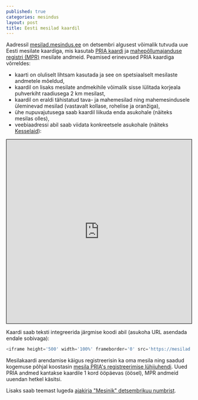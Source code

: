 ```yaml
---
published: true
categories: mesindus
layout: post
title: Eesti mesilad kaardil
---
```

Aadressil [mesilad.mesindus.ee](https://mesilad.mesindus.ee/) on detsembri algusest võimalik tutvuda uue Eesti mesilate kaardiga, mis kasutab [PRIA kaardi](https://kls.pria.ee/kaart/) ja [mahepõllumajanduse registri (MPR)](http://www.pma.agri.ee/index.php?id=104&sub=128&sub2=319) mesilate andmeid. Peamised erinevused PRIA kaardiga võrreldes:

- kaarti on oluliselt lihtsam kasutada ja see on spetsiaalselt mesilaste andmetele mõeldud,
- kaardil on lisaks mesilate andmekihile võimalik sisse lülitada korjeala puhverkiht raadiusega 2 km mesilast,
- kaardil on eraldi tähistatud tava- ja mahemesilad ning mahemesindusele üleminevad mesilad (vastavalt kollase, rohelise ja oranžiga),
- ühe nupuvajutusega saab kaardil liikuda enda asukohale (näiteks mesilas olles),
- veebiaadressi abil saab viidata konkreetsele asukohale (näiteks [Kesselaid](https://mesilad.mesindus.ee/#10/58.6328/23.4241)):

<div><iframe height='500' width='100%' frameborder='0' src='https://mesilad.mesindus.ee/#10/58.6328/23.4241' style='border: 1px solid black'></iframe></div>

Kaardi saab teksti integreerida järgmise koodi abil (asukoha URL asendada endale sobivaga):

```javascript
<iframe height='500' width='100%' frameborder='0' src='https://mesilad.mesindus.ee/#10/58.6328/23.4241' style='border: 1px solid black'></iframe>
```

Mesilakaardi arendamise käigus registreerisin ka oma mesila ning saadud kogemuse põhjal koostasin [mesila PRIA's registreerimise lühijuhendi](https://honeymarket.github.io/mesilad.mesindus.ee). Uued PRIA andmed kantakse kaardile 1 kord ööpäevas (öösel), MPR andmeid uuendan hetkel käsitsi.

Lisaks saab teemast lugeda [ajakirja "Mesinik" detsembrikuu numbrist](http://www.mesinikeliit.ee/failid/mesinik/6_2016.pdf).
